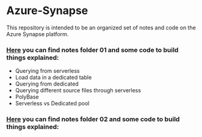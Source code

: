 # Azure-Synapse
This repository is intended to be an organized set of notes and code on the Azure Synapse platform.

### [Here](https://github.com/yougnoli/Azure-Synapse/tree/main/01) you can find notes folder 01 and some code to build things explained:
- Querying from serverless
- Load data in a dedicated table
- Querying from dedicated
- Querying different source files through serverless
- PolyBase
- Serverless vs Dedicated pool

### [Here](https://github.com/yougnoli/Azure-Synapse/tree/main/02) you can find notes folder 02 and some code to build things explained:
